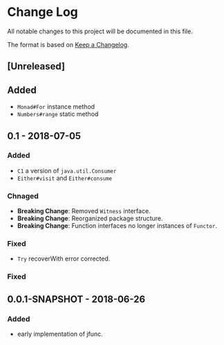 # Change Log
All notable changes to this project will be documented in this file.

The format is based on [Keep a Changelog](http://keepachangelog.com/).

## [Unreleased]

##  Added
* `Monad#For` instance method
* `Numbers#range` static method

## 0.1 - 2018-07-05

### Added
* `C1` a version of `java.util.Consumer`
* `Either#visit` and `Either#consume`

### Chnaged
* **Breaking Change**: Removed `Witness` interface.
* **Breaking Change**: Reorganized package structure.
* **Breaking Change**: Function interfaces no longer instances of `Functor`.

### Fixed
* `Try` recoverWith error corrected.

### Fixed

## 0.0.1-SNAPSHOT - 2018-06-26
###  Added

* early implementation of jfunc.
